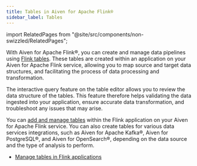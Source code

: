 ```yaml
---
title: Tables in Aiven for Apache Flink®
sidebar_label: Tables
---
```


import RelatedPages from "@site/src/components/non-swizzled/RelatedPages";

With Aiven for Apache Flink®, you can create and manage data pipelines using [Flink tables](https://nightlies.apache.org/flink/flink-docs-stable/docs/dev/table/sql/create/#create-table).
These tables are created within an application on your Aiven for Apache
Flink service, allowing you to map source and target data structures,
and facilitating the process of data processing and transformation.

The interactive query feature on the table editor allows you to review
the data structure of the tables. This feature therefore helps
validating the data ingested into your application, ensure accurate data
transformation, and troubleshoot any issues that may arise.

You can
[add and manage tables](/docs/products/flink/howto/manage-flink-tables) within the
Flink application on your Aiven for Apache Flink
service. You can also create tables for various data services
integrations, such as Aiven for Apache Kafka®, Aiven for PostgreSQL®,
and Aiven for OpenSearch®, depending on the data source and the type of
analysis to perform.

<RelatedPages/>

- [Manage tables in Flink applications](/docs/products/flink/howto/manage-flink-tables)
